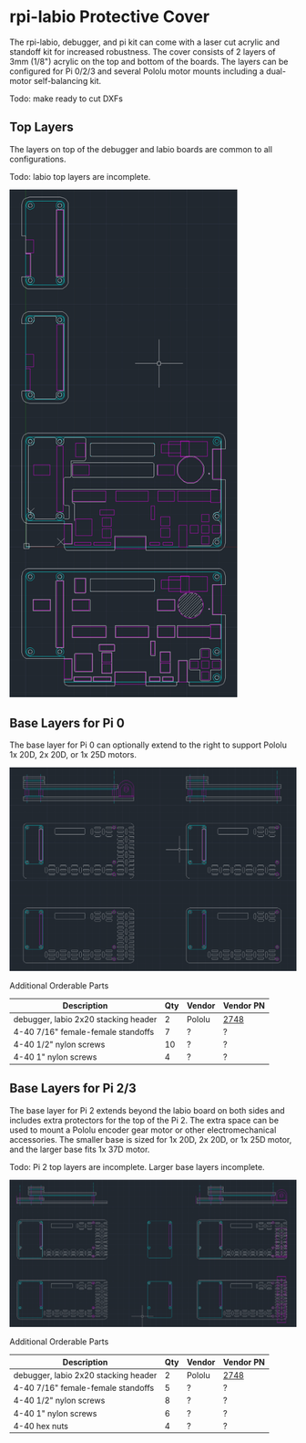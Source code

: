 # rpi-labio Protective Cover

The rpi-labio, debugger, and pi kit can come with a laser cut acrylic and standoff kit for increased robustness. The cover consists of 2 layers of 3mm (1/8") acrylic on the top and bottom of the boards. The layers can be configured for Pi 0/2/3 and several Pololu motor mounts including a dual-motor self-balancing kit.

Todo: make ready to cut DXFs

## Top Layers

The layers on top of the debugger and labio boards are common to all configurations.

Todo: labio top layers are incomplete.

<img width="400px" src="https://raw.githubusercontent.com/ihartwig/rpi-labio/master/cover/labio-cover-preview-top.png" alt="labio cover preview top"></img>

## Base Layers for Pi 0

The base layer for Pi 0 can optionally extend to the right to support Pololu 1x 20D, 2x 20D, or 1x 25D motors.

<img width="800px" src="https://raw.githubusercontent.com/ihartwig/rpi-labio/master/cover/labio-cover-preview-pi0base.png" alt="labio cover preview pi0 base"></img>

Additional Orderable Parts

Description | Qty | Vendor | Vendor PN
------------|-----|--------|----------
debugger, labio 2x20 stacking header | 2 | Pololu | [2748](https://www.pololu.com/product/2748)
4-40 7/16" female-female standoffs | 7 | ? | ?
4-40 1/2" nylon screws | 10 | ? | ?
4-40 1" nylon screws | 4 | ? | ?

## Base Layers for Pi 2/3

The base layer for Pi 2 extends beyond the labio board on both sides and includes extra protectors for the top of the Pi 2. The extra space can be used to mount a Pololu encoder gear motor or other electromechanical accessories. The smaller base is sized for 1x 20D, 2x 20D, or 1x 25D motor, and the larger base fits 1x 37D motor.

Todo: Pi 2 top layers are incomplete. Larger base layers incomplete.

<img width="800px" src="https://raw.githubusercontent.com/ihartwig/rpi-labio/master/cover/labio-cover-preview-pi2base.png" alt="labio cover preview pi2 base"></img>

Additional Orderable Parts

Description | Qty | Vendor | Vendor PN
------------|-----|--------|----------
debugger, labio 2x20 stacking header | 2 | Pololu | [2748](https://www.pololu.com/product/2748)
4-40 7/16" female-female standoffs | 5 | ? | ?
4-40 1/2" nylon screws | 8 | ? | ?
4-40 1" nylon screws | 6 | ? | ?
4-40 hex nuts | 4 | ? | ?


